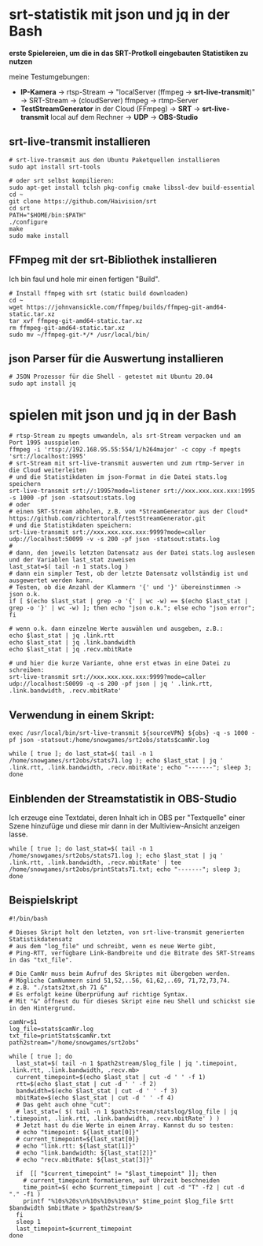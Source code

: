 # srt-statistik mit json und jq in der Bash
**erste Spielereien, um die in das SRT-Protkoll eingebauten Statistiken zu nutzen**  

meine Testumgebungen:  
- **IP-Kamera** -> rtsp-Stream -> "localServer (ffmpeg -> **srt-live-transmit**)" -> SRT-Stream -> (cloudServer) ffmpeg -> rtmp-Server  
- **TestStreamGenerator** in der Cloud (FFmpeg) -> **SRT** -> **srt-live-transmit** local auf dem Rechner -> **UDP** -> **OBS-Studio**  

## srt-live-transmit installieren
```
# srt-live-transmit aus den Ubuntu Paketquellen installieren
sudo apt install srt-tools
```
```
# oder srt selbst kompilieren:
sudo apt-get install tclsh pkg-config cmake libssl-dev build-essential
cd ~
git clone https://github.com/Haivision/srt  
cd srt  
PATH="$HOME/bin:$PATH"  
./configure  
make  
sudo make install
```
## FFmpeg mit der srt-Bibliothek installieren
Ich bin faul und hole mir einen fertigen "Build".  
```
# Install ffmpeg with srt (static build downloaden)
cd ~
wget https://johnvansickle.com/ffmpeg/builds/ffmpeg-git-amd64-static.tar.xz
tar xvf ffmpeg-git-amd64-static.tar.xz
rm ffmpeg-git-amd64-static.tar.xz
sudo mv ~/ffmpeg-git-*/* /usr/local/bin/
```
## json Parser für die Auswertung installieren  
`# JSON Prozessor für die Shell - getestet mit Ubuntu 20.04`  
`sudo apt install jq`   

# spielen mit json und jq in der Bash
```
# rtsp-Stream zu mpegts umwandeln, als srt-Stream verpacken und am Port 1995 ausspielen
ffmpeg -i 'rtsp://192.168.95.55:554/1/h264major' -c copy -f mpegts 'srt://localhost:1995'
# srt-Stream mit srt-live-transmit auswerten und zum rtmp-Server in die Cloud weiterleiten
# und die Statistikdaten im json-Format in die Datei stats.log speichern
srt-live-transmit srt://:1995?mode=listener srt://xxx.xxx.xxx.xxx:1995 -s 1000 -pf json -statsout:stats.log
# oder
# einen SRT-Stream abholen, z.B. vom *StreamGenerator aus der Cloud* https://github.com/richtertoralf/testStreamGenerator.git  
# und die Statistikdaten speichern:  
srt-live-transmit srt://xxx.xxx.xxx.xxx:9999?mode=caller udp://localhost:50099 -v -s 200 -pf json -statsout:stats.log  
#
# dann, den jeweils letzten Datensatz aus der Datei stats.log auslesen und der Variablen last_stat zuweisen 
last_stat=$( tail -n 1 stats.log )
# dann ein simpler Test, ob der letzte Datensatz vollständig ist und ausgewertet werden kann.
# Testen, ob die Anzahl der Klammern '{' und '}' übereinstimmen -> json o.k.
if [ $(echo $last_stat | grep -o '{' | wc -w) == $(echo $last_stat | grep -o '}' | wc -w) ]; then echo "json o.k."; else echo "json error"; fi

# wenn o.k. dann einzelne Werte auswählen und ausgeben, z.B.:
echo $last_stat | jq .link.rtt
echo $last_stat | jq .link.bandwidth
echo $last_stat | jq .recv.mbitRate

# und hier die kurze Variante, ohne erst etwas in eine Datei zu schreiben:  
srt-live-transmit srt://xxx.xxx.xxx.xxx:9999?mode=caller udp://localhost:50099 -q -s 200 -pf json | jq ' .link.rtt, .link.bandwidth, .recv.mbitRate'
```

## Verwendung in einem Skript:

`exec /usr/local/bin/srt-live-transmit ${sourceVPN} ${obs} -q -s 1000 -pf json -statsout:/home/snowgames/srt2obs/stats$camNr.log`  

`while [ true ]; do last_stat=$( tail -n 1 /home/snowgames/srt2obs/stats71.log ); echo $last_stat | jq ' .link.rtt, .link.bandwidth, .recv.mbitRate'; echo "-------"; sleep 3; done`  

## Einblenden der Streamstatistik in OBS-Studio

Ich erzeuge eine Textdatei, deren Inhalt ich in OBS per "Textquelle" einer Szene hinzufüge und diese mir dann in der Multiview-Ansicht anzeigen lasse.

```
while [ true ]; do last_stat=$( tail -n 1 /home/snowgames/srt2obs/stats71.log ); echo $last_stat | jq ' .link.rtt, .link.bandwidth, .recv.mbitRate' | tee /home/snowgames/srt2obs/printStats71.txt; echo "-------"; sleep 3; done

```
## Beispielskript
```
#!/bin/bash

# Dieses Skript holt den letzten, von srt-live-transmit generierten Statistikdatensatz
# aus dem "log_file" und schreibt, wenn es neue Werte gibt, 
# Ping-RTT, verfügbare Link-Bandbreite und die Bitrate des SRT-Streams in das "txt_file".

# Die CamNr muss beim Aufruf des Skriptes mit übergeben werden.
# Mögliche CamNummern sind 51,52,..56, 61,62,..69, 71,72,73,74.
# z.B. "./stats2txt.sh 71 &"
# Es erfolgt keine Überprüfung auf richtige Syntax.
# Mit "&" öffnest du für dieses Skript eine neu Shell und schickst sie in den Hintergrund.

camNr=$1
log_file=stats$camNr.log
txt_file=printStats$camNr.txt
path2stream="/home/snowgames/srt2obs"

while [ true ]; do
  last_stat=$( tail -n 1 $path2stream/$log_file | jq '.timepoint, .link.rtt, .link.bandwidth, .recv.mb>
  current_timepoint=$(echo $last_stat | cut -d ' ' -f 1)
  rtt=$(echo $last_stat | cut -d ' ' -f 2)
  bandwidth=$(echo $last_stat | cut -d ' ' -f 3)
  mbitRate=$(echo $last_stat | cut -d ' ' -f 4)
  # Das geht auch ohne "cut":
  # last_stat=( $( tail -n 1 $path2stream/statslog/$log_file | jq '.timepoint, .link.rtt, .link.bandwidth, .recv.mbitRate' ) )
  # Jetzt hast du die Werte in einem Array. Kannst du so testen:
  # echo "timepoint: ${last_stat[0]}"
  # current_timepoint=${last_stat[0]}
  # echo "link.rtt: ${last_stat[1]}"
  # echo "link.bandwidth: ${last_stat[2]}"
  # echo "recv.mbitRate: ${last_stat[3]}"
  
  if  [[ "$current_timepoint" != "$last_timepoint" ]]; then
    # current_timepoint formatieren, auf Uhrzeit beschneiden
    time_point=$( echo $current_timepoint | cut -d "T" -f2 | cut -d "." -f1 )
    printf "%10s%20s\n%10s%10s%10s\n" $time_point $log_file $rtt $bandwidth $mbitRate > $path2stream/$>
  fi
  sleep 1
  last_timepoint=$current_timepoint
done 
```
